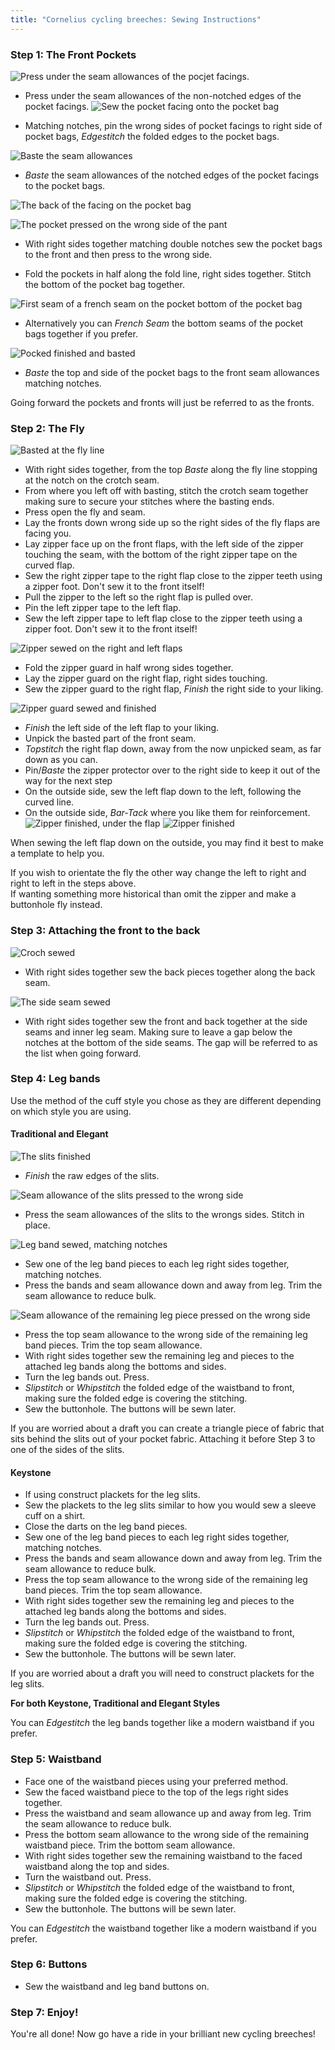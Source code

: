 ```yaml
---
title: "Cornelius cycling breeches: Sewing Instructions"
---
```


### Step 1: The Front Pockets


![Press under the seam allowances of the pocjet facings.](step1.png)

- Press under the seam allowances of the non-notched edges of the pocket facings.
![Sew the pocket facing onto the pocket bag](step2.png)

- Matching notches, pin the wrong sides of pocket facings to right side of pocket bags, _Edgestitch_ the folded edges to the pocket bags.

![Baste the seam allowances](step3.png)
- _Baste_ the seam allowances of the notched edges of the pocket facings to the pocket bags.

![The back of the facing on the pocket bag](step3.1.png)

![The pocket pressed on the wrong side of the pant](step4.png)

- With right sides together matching double notches sew the pocket bags to the front and then press to the wrong side.

- Fold the pockets in half along the fold line, right sides together. Stitch the bottom of the pocket bag together.

![First seam of a french seam on the pocket bottom of the pocket bag](step5.png) 
- Alternatively you can _French Seam_ the bottom seams of the pocket bags together if you prefer.

![Pocked finished and basted](step6_pockets_finished.png)
- _Baste_ the top and side of the pocket bags to the front seam allowances matching notches.

<Note>

Going forward the pockets and fronts will just be referred to as the fronts.

</Note>

### Step 2: The Fly

![Basted at the fly line](step7.png)

- With right sides together, from the top _Baste_ along the fly line stopping at the notch on the crotch seam.
- From where you left off with basting, stitch the crotch seam together making sure to secure your stitches where the basting ends.
- Press open the fly and seam.
- Lay the fronts down wrong side up so the right sides of the fly flaps are facing you.
- Lay zipper face up on the front flaps, with the left side of the zipper touching the seam, with the bottom of the right zipper tape on the curved flap.
- Sew the right zipper tape to the right flap close to the zipper teeth using a zipper foot. Don't sew it to the front itself!
- Pull the zipper to the left so the right flap is pulled over.
- Pin the left zipper tape to the left flap.
- Sew the left zipper tape to left flap close to the zipper teeth using a zipper foot. Don't sew it to the front itself!

![Zipper sewed on the right and left flaps](step8.png)

- Fold the zipper guard in half wrong sides together.
- Lay the zipper guard on the right flap, right sides touching.
- Sew the zipper guard to the right flap, _Finish_ the right side to your liking.

![Zipper guard sewed and finished](step9.png)

- _Finish_ the left side of the left flap to your liking.
- Unpick the basted part of the front seam.
- _Topstitch_ the right flap down, away from the now unpicked seam, as far down as you can.
- Pin/_Baste_ the zipper protector over to the right side to keep it out of the way for the next step
- On the outside side, sew the left flap down to the left, following the curved line.
- On the outside side, _Bar-Tack_ where you like them for reinforcement.
![Zipper finished, under the flap](step12_finished_fly.png)
![Zipper finished](step11.png)


<Tip>

When sewing the left flap down on the outside, you may find it best to make a template to help you.

</Tip>

<Note>

If you wish to orientate the fly the other way change the left to right and right to left in the steps above.  
If wanting something more historical than omit the zipper and make a buttonhole fly instead.

</Note>

### Step 3: Attaching the front to the back


![Croch sewed](step13.png)
- With right sides together sew the back pieces together along the back seam.

![The side seam sewed](step14.png)

- With right sides together sew the front and back together at the side seams and inner leg seam. Making sure to leave a gap below the notches at the bottom of the side seams. The gap will be referred to as the list when going forward.

### Step 4: Leg bands

Use the method of the cuff style you chose as they are different depending on which style you are using.

#### Traditional and Elegant

![The slits finished](step15.png)
- _Finish_ the raw edges of the slits.

![Seam allowance of the slits pressed to the wrong side](step16.png)

- Press the seam allowances of the slits to the wrongs sides. Stitch in place.

![Leg band sewed, matching notches](step17)
- Sew one of the leg band pieces to each leg right sides together, matching notches.
- Press the bands and seam allowance down and away from leg. Trim the seam allowance to reduce bulk.

![Seam allowance of the remaining leg piece pressed on the wrong side](step18.png)
- Press the top seam allowance to the wrong side of the remaining leg band pieces. Trim the top seam allowance.
- With right sides together sew the remaining leg and pieces to the attached leg bands along the bottoms and sides.
- Turn the leg bands out. Press.
- _Slipstitch_ or _Whipstitch_ the folded edge of the waistband to front, making sure the folded edge is covering the stitching.
- Sew the buttonhole. The buttons will be sewn later.

<Note>

If you are worried about a draft you can create a triangle piece of fabric that sits behind the slits out of your pocket fabric. Attaching it before Step 3 to one of the sides of the slits.

</Note>

#### Keystone

- If using construct plackets for the leg slits.
- Sew the plackets to the leg slits similar to how you would sew a sleeve cuff on a shirt.
- Close the darts on the leg band pieces.
- Sew one of the leg band pieces to each leg right sides together, matching notches.
- Press the bands and seam allowance down and away from leg. Trim the seam allowance to reduce bulk.
- Press the top seam allowance to the wrong side of the remaining leg band pieces. Trim the top seam allowance.
- With right sides together sew the remaining leg and pieces to the attached leg bands along the bottoms and sides.
- Turn the leg bands out. Press.
- _Slipstitch_ or _Whipstitch_ the folded edge of the waistband to front, making sure the folded edge is covering the stitching.
- Sew the buttonhole. The buttons will be sewn later.

<Note>

If you are worried about a draft you will need to construct plackets for the leg slits.

</Note>

<Note>

**For both Keystone, Traditional and Elegant Styles**

You can _Edgestitch_ the leg bands together like a modern waistband if you prefer.

</Note>

### Step 5: Waistband

- Face one of the waistband pieces using your preferred method.
- Sew the faced waistband piece to the top of the legs right sides together.
- Press the waistband and seam allowance up and away from leg. Trim the seam allowance to reduce bulk.
- Press the bottom seam allowance to the wrong side of the remaining waistband piece. Trim the bottom seam allowance.
- With right sides together sew the remaining waistband to the faced waistband along the top and sides.
- Turn the waistband out. Press.
- _Slipstitch_ or _Whipstitch_ the folded edge of the waistband to front, making sure the folded edge is covering the stitching.
- Sew the buttonhole. The buttons will be sewn later.

<Note>

You can _Edgestitch_ the waistband together like a modern waistband if you prefer.

</Note>

### Step 6: Buttons

- Sew the waistband and leg band buttons on.

### Step 7: Enjoy!

You're all done! Now go have a ride in your brilliant new cycling breeches!
